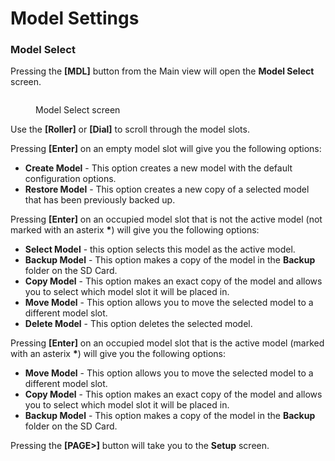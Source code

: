 # Model Settings

### Model Select

Pressing the **\[MDL]** button from the Main view will open the **Model Select** screen. &#x20;

<figure><img src="/.gitbook/assets/bwmodelsel.png" alt=""><figcaption><p>Model Select screen</p></figcaption></figure>

Use the **\[Roller]** or **\[Dial]** to scroll through the model slots.

Pressing **\[Enter]** on an empty model slot will give you the following options:

* **Create Model** - This option creates a new model with the default configuration options.
* **Restore Model** - This option creates a new copy of a selected model that has been previously backed up.

Pressing **\[Enter]** on an occupied model slot that is not the active model (not marked with an asterix **\***) will give you the following options:

* **Select Model** - this option selects this model as the active model.
* **Backup Model** - This option makes a copy of the model in the **Backup** folder on the SD Card.
* **Copy Model** - This option makes an exact copy of the model and allows you to select which model slot it will be placed in.
* **Move Model** - This option allows you to move the selected model to a different model slot.
* **Delete Model** - This option deletes the selected model.

Pressing **\[Enter]** on an occupied model slot that is the active model (marked with an asterix **\***) will give you the following options:

* **Move Model** - This option allows you to move the selected model to a different model slot.
* **Copy Model** - This option makes an exact copy of the model and allows you to select which model slot it will be placed in.
* **Backup Model** - This option makes a copy of the model in the **Backup** folder on the SD Card.

Pressing the **\[PAGE>]** button will take you to the **Setup** screen.
